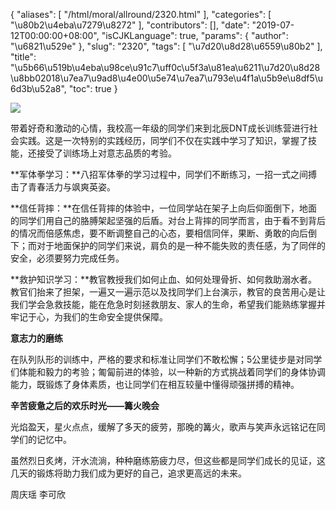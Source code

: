 {
    "aliases": [
        "/html/moral/allround/2320.html"
    ],
    "categories": [
        "\u80b2\u4eba\u7279\u8272"
    ],
    "contributors": [],
    "date": "2019-07-12T00:00:00+08:00",
    "isCJKLanguage": true,
    "params": {
        "author": "\u6821\u529e"
    },
    "slug": "2320",
    "tags": [
        "\u7d20\u8d28\u6559\u80b2"
    ],
    "title": "\u5b66\u519b\u4eba\u98ce\u91c7\uff0c\u5f3a\u81ea\u6211\u7d20\u8d28 \u8bb02018\u7ea7\u9ad8\u4e00\u5e74\u7ea7\u793e\u4f1a\u5b9e\u8df5\u6d3b\u52a8",
    "toc": true
}

![](https://cdn.tfls.online/mirror/full/80520e18965151326abfee78683bcd4a1c3f8a4b.jpg)




 




带着好奇和激动的心情，我校高一年级的同学们来到北辰DNT成长训练营进行社会实践。这是一次特别的实践经历，同学们不仅在实践中学习了知识，掌握了技能，还接受了训练场上对意志品质的考验。




**军体拳学习：**八招军体拳的学习过程中，同学们不断练习，一招一式之间搏击了青春活力与飒爽英姿。




**信任背摔：**在信任背摔的体验中，一位同学站在架子上向后仰面倒下，地面的同学们用自己的胳膊架起坚强的后盾。对台上背摔的同学而言，由于看不到背后的情况而倍感焦虑，要不断调整自己的心态，要相信同伴，果断、勇敢的向后倒下；而对于地面保护的同学们来说，肩负的是一种不能失败的责任感，为了同伴的安全，必须要努力完成任务。




**救护知识学习：**教官教授我们如何止血、如何处理骨折、如何救助溺水者。教官们抬来了担架，一遍又一遍示范以及找同学们上台演示，教官的良苦用心是让我们学会急救技能，能在危急时刻拯救朋友、家人的生命，希望我们能熟练掌握并牢记于心，为我们的生命安全提供保障。




**意志力的磨练**




在队列队形的训练中，严格的要求和标准让同学们不敢松懈；5公里徒步是对同学们体能和毅力的考验；匍匐前进的体验，以一种新的方式挑战着同学们的身体协调能力，既锻炼了身体素质，也让同学们在相互较量中懂得顽强拼搏的精神。




**辛苦疲惫之后的欢乐时光——篝火晚会**




光焰盈天，星火点点，缓解了多天的疲劳，那晚的篝火，歌声与笑声永远铭记在同学们的记忆中。




虽然烈日炙烤，汗水流淌，种种磨练筋疲力尽，但这些都是同学们成长的见证，这几天的锻炼将助力我们成为更好的自己，追求更高远的未来。




周庆瑶 李可欣



  


  




